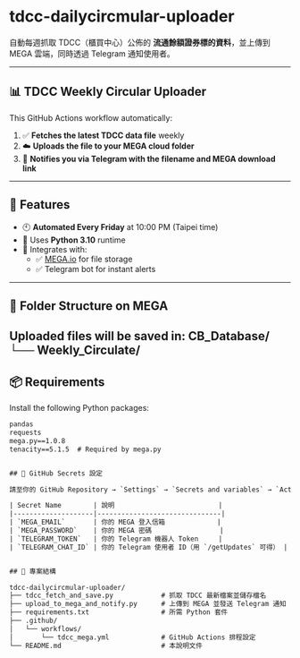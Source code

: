 # tdcc-dailycircmular-uploader

自動每週抓取 TDCC（櫃買中心）公佈的 **流通餘額證券標的資料**，並上傳到 MEGA 雲端，同時透過 Telegram 通知使用者。

---

## 📊 TDCC Weekly Circular Uploader

This GitHub Actions workflow automatically:

1. ✅ **Fetches the latest TDCC data file** weekly
2. ☁️ **Uploads the file to your MEGA cloud folder**
3. 📲 **Notifies you via Telegram with the filename and MEGA download link**

---

## 🔧 Features

- 🕙 **Automated Every Friday** at 10:00 PM (Taipei time)
- 🐍 Uses **Python 3.10** runtime
- 🔗 Integrates with:
  - ✅ [MEGA.io](https://mega.io/) for file storage
  - ✅ Telegram bot for instant alerts

---

## 📂 Folder Structure on MEGA

Uploaded files will be saved in:
CB_Database/
└── Weekly_Circulate/
---

## 📦 Requirements

Install the following Python packages:

```txt
pandas
requests
mega.py==1.0.8
tenacity==5.1.5  # Required by mega.py


## 🔐 GitHub Secrets 設定

請至你的 GitHub Repository → `Settings` → `Secrets and variables` → `Actions` → `New repository secret`，新增以下項目：

| Secret Name        | 說明                          |
|--------------------|-------------------------------|
| `MEGA_EMAIL`       | 你的 MEGA 登入信箱             |
| `MEGA_PASSWORD`    | 你的 MEGA 密碼                 |
| `TELEGRAM_TOKEN`   | 你的 Telegram 機器人 Token     |
| `TELEGRAM_CHAT_ID` | 你的 Telegram 使用者 ID（用 `/getUpdates` 可得） |


## 📁 專案結構

tdcc-dailycircmular-uploader/
├── tdcc_fetch_and_save.py            # 抓取 TDCC 最新檔案並儲存檔名
├── upload_to_mega_and_notify.py      # 上傳到 MEGA 並發送 Telegram 通知
├── requirements.txt                  # 所需 Python 套件
├── .github/
│   └── workflows/
│       └── tdcc_mega.yml             # GitHub Actions 排程設定
└── README.md                         # 本說明文件
